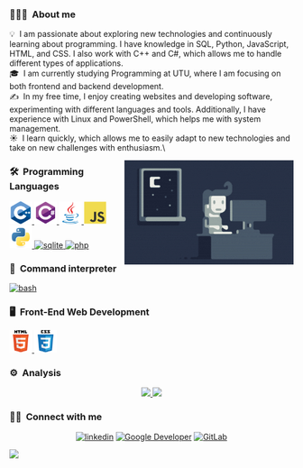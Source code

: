 ### 👨🏻‍💻 &nbsp;About me

💡 &nbsp;I am passionate about exploring new technologies and continuously learning about programming. I have knowledge in SQL, Python, JavaScript, HTML, and CSS. I also work with C++ and C#, which allows me to handle different types of applications.\
🎓 &nbsp;I am currently studying Programming at UTU, where I am focusing on both frontend and backend development.\
✍️ &nbsp;In my free time, I enjoy creating websites and developing software, experimenting with different languages and tools. Additionally, I have experience with Linux and PowerShell, which helps me with system management.\
☀️ &nbsp;I learn quickly, which allows me to easily adapt to new technologies and take on new challenges with enthusiasm.\

<img alt="Night Coding" src="https://raw.githubusercontent.com/AVS1508/AVS1508/master/assets/Night-Coding.gif" align="right"/>

### 🛠 &nbsp;Programming Languages
<a href="https://www.w3schools.com/cpp/" target="_blank" rel="noreferrer"> <img src="https://raw.githubusercontent.com/devicons/devicon/master/icons/cplusplus/cplusplus-original.svg" alt="cplusplus" width="40" height="40"/> </a> <a href="https://www.w3schools.com/cs/" target="_blank" rel="noreferrer"> <img src="https://raw.githubusercontent.com/devicons/devicon/master/icons/csharp/csharp-original.svg" alt="csharp" width="40" height="40"/> </a> <a href="https://www.java.com" target="_blank" rel="noreferrer"> <img src="https://raw.githubusercontent.com/devicons/devicon/master/icons/java/java-original.svg" alt="java" width="40" height="40"/> </a> <a href="https://developer.mozilla.org/en-US/docs/Web/JavaScript" target="_blank" rel="noreferrer"> <img src="https://raw.githubusercontent.com/devicons/devicon/master/icons/javascript/javascript-original.svg" alt="javascript" width="40" height="40"/> </a> <a href="https://www.python.org" target="_blank" rel="noreferrer"> <img src="https://raw.githubusercontent.com/devicons/devicon/master/icons/python/python-original.svg" alt="python" width="40" height="40"/> </a> <a href="https://www.sqlite.org/" target="_blank" rel="noreferrer"> <img src="https://www.vectorlogo.zone/logos/sqlite/sqlite-icon.svg" alt="sqlite" width="40" height="40"/> </a>
<a href="https://www.php.net/" target="_blank" rel="noreferrer"> <img src="https://www.softel.co.jp/blogs/tech/wordpress/wp-content/uploads/2014/05/php-logo.png" alt="php" width="40" height="40"/> </a>

### 🐧 &nbsp;Command interpreter
<p align="left"> <a href="https://www.gnu.org/software/bash/" target="_blank" rel="noreferrer"> <img src="https://www.vectorlogo.zone/logos/gnu_bash/gnu_bash-icon.svg" alt="bash" width="40" height="40"/> </a> </p>

### 🖥️ &nbsp;Front-End Web Development
 <a href="https://www.w3.org/html/" target="_blank" rel="noreferrer"> <img src="https://raw.githubusercontent.com/devicons/devicon/master/icons/html5/html5-original-wordmark.svg" alt="html5" width="40" height="40"/> </a>
 <a href="https://www.w3schools.com/css/" target="_blank" rel="noreferrer"> <img src="https://raw.githubusercontent.com/devicons/devicon/master/icons/css3/css3-original-wordmark.svg" alt="css3" width="40" height="40"/> </a>

### ⚙️ &nbsp;Analysis

<p align="center">
<a href="https://github.com/AVS1508">
  <img height="150" src="https://github-readme-stats-eight-theta.vercel.app/api?username=Soy-Nahuel&show_icons=true&theme=algolia&include_all_commits=true&count_private=true"/>
  <img height="150" src="https://github-readme-stats-eight-theta.vercel.app/api/top-langs/?username=Soy-Nahuel&layout=compact&langs_count=8&theme=algolia"/>
</a>
</p>

### 🤝🏻 &nbsp;Connect with me

<p align="center">
<a href="https://www.linkedin.com/in/nahuel-tellechea-freire-818a77210/" target="_blank"><img src="https://raw.githubusercontent.com/rahuldkjain/github-profile-readme-generator/master/src/images/icons/Social/linked-in-alt.svg" height="40" width="40" alt="linkedin"/></a>
<a href="https://developers.google.com/profile/u/102102912850606896170?hl=es-419&authuser=9" target="_blank"><img src="https://www.svgrepo.com/show/353810/google-developers.svg" alt="Google Developer" height="40" width="65"/></a>
 <a href="https://gitlab.com/Soy-Nahuel" target="_blank"><img src="https://i0.wp.com/leeno.org/wp-content/uploads/2018/06/GitLab_Logo.svg_.png?fit=960%2C887&ssl=1" alt="GitLab" height="40" width="40"/></a>
</p>
<img src="https://komarev.com/ghpvc/?username=Soy-Nahuel">
